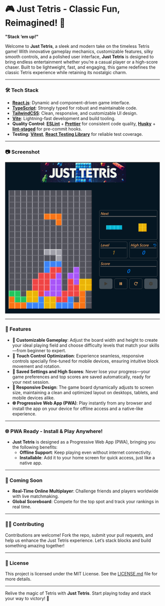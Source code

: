 # 🎮 Just Tetris - Classic Fun, Reimagined! 🧩

**"Stack ‘em up!"**

Welcome to **Just Tetris**, a sleek and modern take on the timeless Tetris game! With innovative gameplay mechanics, customizable features, silky smooth controls, and a polished user interface, **Just Tetris** is designed to bring endless entertainment whether you’re a casual player or a high-score chaser. Built to be lightweight, fast, and engaging, this game redefines the classic Tetris experience while retaining its nostalgic charm.

---

### 🛠️ Tech Stack

- **[React.js](https://react.dev/)**: Dynamic and component-driven game interface.
- **[TypeScript](https://www.typescriptlang.org/)**: Strongly typed for robust and maintainable code.
- **[TailwindCSS](https://tailwindcss.com/)**: Clean, responsive, and customizable UI design.
- **[Vite](https://vitejs.dev/)**: Lightning-fast development and build tooling.
- **Quality Control**: **[ESLint](https://eslint.org/)** + **[Prettier](https://prettier.io/)** for consistent code quality, **[Husky](https://github.com/typicode/husky)** + **[lint-staged](https://github.com/okonet/lint-staged)** for pre-commit hooks.
- **Testing**: **[Vitest](https://github.com/vitest-dev/vitest)**, **[React Testing Library](https://testing-library.com/react)** for reliable test coverage.

---

### 📷 Screenshot
![Just Tetris Screenshot](screenshot.png)

---

### 🎨 Features

- **🧩 Customizable Gameplay**: Adjust the board width and height to create your ideal playing field and choose difficulty levels that match your skills—from beginner to expert.
- **📱 Touch Control Optimization**: Experience seamless, responsive controls specially fine-tuned for mobile devices, ensuring intuitive block movement and rotation.
- **💾 Saved Settings and High Scores**: Never lose your progress—your game preferences and top scores are saved automatically, ready for your next session.
- **📐 Responsive Design**: The game board dynamically adjusts to screen size, maintaining a clean and optimized layout on desktops, tablets, and mobile devices alike.
- **🌐 Progressive Web App (PWA)**: Play instantly from any browser and install the app on your device for offline access and a native-like experience.

---

### 🌐 PWA Ready - Install & Play Anywhere!

- **Just Tetris** is designed as a Progressive Web App (PWA), bringing you the following benefits:
    - **Offline Support**: Keep playing even without internet connectivity.
    - **Installable**: Add it to your home screen for quick access, just like a native app.

---

### 🚀 Coming Soon

- **Real-Time Online Multiplayer**: Challenge friends and players worldwide with live matchmaking.
- **Global Scoreboard**: Compete for the top spot and track your rankings in real time.

---

### 👨‍💻 Contributing

Contributions are welcome! Fork the repo, submit your pull requests, and help us enhance the Just Tetris experience. Let’s stack blocks and build something amazing together!

---

### 📜 License

This project is licensed under the MIT License. See the [LICENSE.md](LICENSE.md) file for more details.

---

Relive the magic of Tetris with **Just Tetris**. Start playing today and stack your way to victory! 🎉
